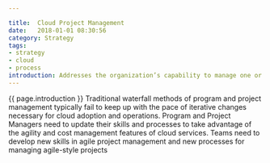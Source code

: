 ```yaml
---

title:  Cloud Project Management
date:   2018-01-01 08:30:56
category: Strategy
tags:
- strategy
- cloud
- process
introduction: Addresses the organization’s capability to manage one or several related projects to improve organizational performance and complete the projects on time and on budget. 
---
```


{{ page.introduction }}
Traditional waterfall methods of program and project management typically fail
to keep up with the pace of iterative changes necessary for cloud adoption and
operations. Program and Project Managers need to update their skills and
processes to take advantage of the agility and cost management features of
cloud services. Teams need to develop new skills in agile project management
and new processes for managing agile-style projects